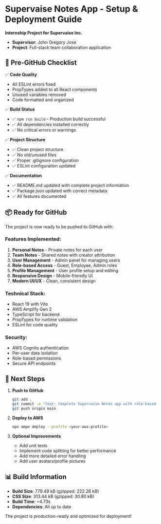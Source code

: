 # Supervaise Notes App - Setup & Deployment Guide

**Internship Project for Supervaise Inc.**

- **Supervisor**: John Gregory Jose
- **Project**: Full-stack team collaboration application

## 🚀 Pre-GitHub Checklist

✅ **Code Quality**

- All ESLint errors fixed
- PropTypes added to all React components
- Unused variables removed
- Code formatted and organized

✅ **Build Status**

- ✅ `npm run build` - Production build successful
- ✅ All dependencies installed correctly
- ✅ No critical errors or warnings

✅ **Project Structure**

- ✅ Clean project structure
- ✅ No old/unused files
- ✅ Proper .gitignore configuration
- ✅ ESLint configuration updated

✅ **Documentation**

- ✅ README.md updated with complete project information
- ✅ Package.json updated with correct metadata
- ✅ All features documented

## 📦 Ready for GitHub

The project is now ready to be pushed to GitHub with:

### Features Implemented:

1. **Personal Notes** - Private notes for each user
2. **Team Notes** - Shared notes with creator attribution
3. **User Management** - Admin panel for managing users
4. **Role-based Access** - Guest, Employee, Admin roles
5. **Profile Management** - User profile setup and editing
6. **Responsive Design** - Mobile-friendly UI
7. **Modern UI/UX** - Clean, consistent design

### Technical Stack:

- React 19 with Vite
- AWS Amplify Gen 2
- TypeScript for backend
- PropTypes for runtime validation
- ESLint for code quality

### Security:

- AWS Cognito authentication
- Per-user data isolation
- Role-based permissions
- Secure API endpoints

## 🔄 Next Steps

1. **Push to GitHub**

   ```bash
   git add .
   git commit -m "feat: Complete Supervaise Notes app with role-based access control"
   git push origin main
   ```

2. **Deploy to AWS**

   ```bash
   npx ampx deploy --profile <your-aws-profile>
   ```

3. **Optional Improvements**
   - Add unit tests
   - Implement code splitting for better performance
   - Add more detailed error handling
   - Add user avatars/profile pictures

## 📊 Build Information

- **Build Size**: 779.49 kB (gzipped: 222.26 kB)
- **CSS Size**: 313.44 kB (gzipped: 30.80 kB)
- **Build Time**: ~4.73s
- **Dependencies**: All up to date

The project is production-ready and optimized for deployment!
